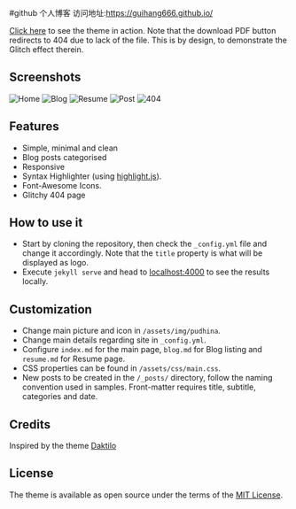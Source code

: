 #github 个人博客 访问地址:https://guihang666.github.io/

[Click here](https://knhash.github.io/Pudhina/) to see the theme in action. Note that the download PDF button redirects to 404 due to lack of the file. This is by design, to demonstrate the Glitch effect therein.

## Screenshots

![Home](https://raw.githubusercontent.com/Knhash/Pudhina/master/screenshots/home.png?raw=true "Home") 
![Blog](https://raw.githubusercontent.com/Knhash/Pudhina/master/screenshots/blog.png?raw=true "Blog") 
![Resume](https://raw.githubusercontent.com/Knhash/Pudhina/master/screenshots/resume.png?raw=true "Resume") 
![Post](https://raw.githubusercontent.com/Knhash/Pudhina/master/screenshots/post.png?raw=true "Post") 
![404](https://raw.githubusercontent.com/Knhash/Pudhina/master/screenshots/404.png?raw=true "404") 

## Features
- Simple, minimal and clean
- Blog posts categorised
- Responsive
- Syntax Highlighter (using [highlight.js](https://highlightjs.org/)).
- Font-Awesome Icons.
- Glitchy 404 page

## How to use it
- Start by cloning the repository, then check the `_config.yml` file and change it accordingly. Note that the `title` property is what will be displayed as logo.
- Execute `jekyll serve` and head to [localhost:4000](http://127.0.0.1:4000) to see the results locally.

## Customization
- Change main picture and icon in `/assets/img/pudhina`.  
- Change main details regarding site in `_config.yml`.
- Configure `index.md` for the main page, `blog.md` for Blog listing and `resume.md` for Resume page.
- CSS properties can be found in `/assets/css/main.css`.
- New posts to be created in the `/_posts/` directory, follow the naming convention used in samples. Front-matter requires title, subtitle, categories and date.

## Credits
Inspired by the theme [Daktilo](https://github.com/kronik3r/daktilo)

## License
The theme is available as open source under the terms of the [MIT License](http://opensource.org/licenses/MIT).
